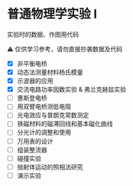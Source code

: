 # 普通物理学实验 I

实验时的数据、作图用代码

⚠️ 仅供学习参考，请勿直接抄袭数据及代码

- [x] 非平衡电桥
- [x] 动态法测量材料杨氏模量
- [x] 示波器的应用
- [x] 交流电路功率因数实验 & 弗兰克赫兹实验
- [ ] 惠斯登电桥
- [ ] 用双臂电桥测低电阻
- [ ] 光电效应与普朗克常数测定
- [ ] 铁磁材料的磁滞回线和基本磁化曲线
- [ ] 分光计的调整和使用
- [ ] 万用表的设计
- [ ] 组装整流器
- [ ] 碰撞实验
- [ ] 抛射体运动的照相法研究
- [ ] 演示实验